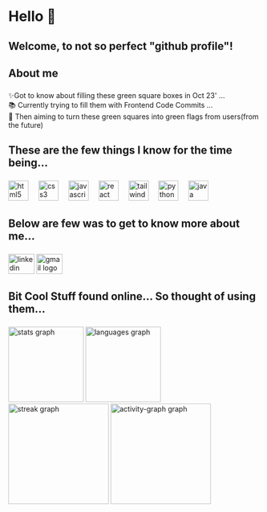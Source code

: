 <h1 align="left">Hello 👋</h1>
<h2 align="left">Welcome, to not so perfect "github profile"!</h2>
<h4 align="left>Rajasthan Police Hackathon 1.0 Winner | Freelancer | Canva Designer | IIT Guwahati"</h4>

###

<h2 align="left">About me</h2>

###

<p align="left">✨Got to know about filling these green square boxes in Oct 23' ...<br>📚 Currently trying to fill them with Frontend Code Commits ...<br>🎯 Then aiming to turn these green squares into green flags from users(from the future)</p>

###

<h2 align="left">These are the few things I know for the time being...</h2>

###

<div align="left">
  <img src="https://cdn.jsdelivr.net/gh/devicons/devicon/icons/html5/html5-original.svg" height="40" alt="html5 logo"  />
  <img width="12" />
  <img src="https://cdn.jsdelivr.net/gh/devicons/devicon/icons/css3/css3-original.svg" height="40" alt="css3 logo"  />
  <img width="12" />
  <img src="https://cdn.jsdelivr.net/gh/devicons/devicon/icons/javascript/javascript-plain.svg" height="40" alt="javascript logo"  />
  <img width="12" />
  <img src="https://cdn.jsdelivr.net/gh/devicons/devicon/icons/react/react-original.svg" height="40" alt="react logo"  />
  <img width="12" />
  <img src="https://cdn.jsdelivr.net/gh/devicons/devicon/icons/tailwindcss/tailwindcss-original-wordmark.svg" height="40" alt="tailwindcss logo"  />
  <img width="12" />
  <img src="https://cdn.jsdelivr.net/gh/devicons/devicon/icons/python/python-original.svg" height="40" alt="python logo"  />
  <img width="12" />
  <img src="https://cdn.jsdelivr.net/gh/devicons/devicon/icons/java/java-original.svg" height="40" alt="java logo"  />
</div>

###

<h2 align="left">Below are few was to get to know more about me...</h2>

###

<div align="left">
  <a href="https://www.linkedin.com/in/nishchay-bhatia/"><img src="https://raw.githubusercontent.com/maurodesouza/profile-readme-generator/master/src/assets/icons/social/linkedin/default.svg" width="52" height="40" alt="linkedin logo"  /></a>
  <a href="mailto:nishbcodes@gmail.com"><img src="https://raw.githubusercontent.com/maurodesouza/profile-readme-generator/master/src/assets/icons/social/gmail/default.svg" width="52" height="40" alt="gmail logo"  /></a>
</div>

###

<h2 align="left">Bit Cool Stuff found online... So thought of using them...</h2>

###

<div align="left">
  <div><img src="https://github-readme-stats.vercel.app/api?username=nishb369&hide_title=false&hide_rank=false&show_icons=true&include_all_commits=true&count_private=true&disable_animations=false&theme=github_dark&locale=en&hide_border=false&order=1" height="150" alt="stats graph"  />
  <img src="https://github-readme-stats.vercel.app/api/top-langs?username=nishb369&locale=en&hide_title=false&layout=compact&card_width=320&langs_count=5&theme=github_dark&hide_border=false&order=2" height="150" alt="languages graph"  /></div>
  <div><img src="https://streak-stats.demolab.com?user=nishb369&locale=en&mode=daily&theme=github_dark&hide_border=false&border_radius=5&order=3" height="200" alt="streak graph"  />
  <img src="https://github-readme-activity-graph.vercel.app/graph?username=nishb369&radius=16&theme=github-dark&area=true&order=5" height="200" alt="activity-graph graph"  />
</div>

###
